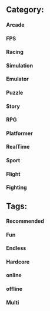 ## Category:
#### Arcade
#### FPS
#### Racing
#### Simulation
#### Emulator
#### Puzzle
#### Story
#### RPG
#### Platformer
#### RealTime
#### Sport
#### Flight
#### Fighting

## Tags:
#### Recommended
#### Fun
#### Endless
#### Hardcore
#### online
#### offline
#### Multi
